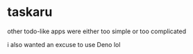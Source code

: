 # taskaru

other todo-like apps were either too simple or too complicated

i also wanted an excuse to use Deno lol
